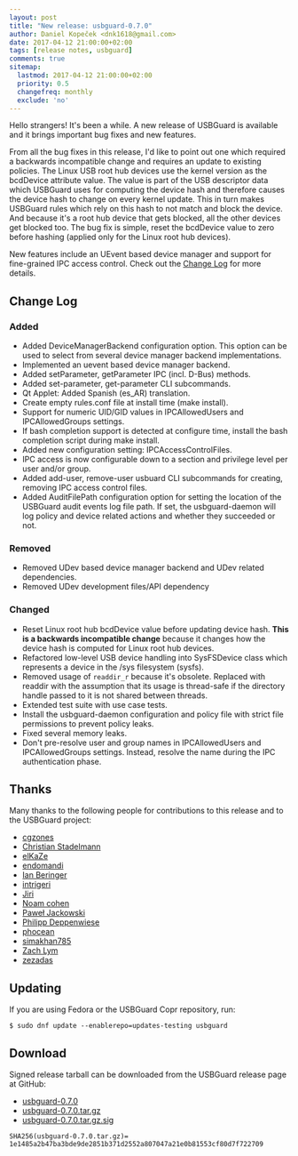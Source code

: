 ```yaml
---
layout: post
title: "New release: usbguard-0.7.0"
author: Daniel Kopeček <dnk1618@gmail.com>
date: 2017-04-12 21:00:00+02:00
tags: [release notes, usbguard]
comments: true
sitemap:
  lastmod: 2017-04-12 21:00:00+02:00
  priority: 0.5
  changefreq: monthly
  exclude: 'no'
---
```


Hello strangers! It's been a while. A new release of USBGuard is available and it brings important bug fixes and new features.

From all the bug fixes in this release, I'd like to point out one which required a backwards incompatible change and requires an update
to existing policies. The Linux USB root hub devices use the kernel version as the bcdDevice attribute value. The value is part of the USB
descriptor data which USBGuard uses for computing the device hash and therefore causes the device hash to change on every kernel update.
This in turn makes USBGuard rules which rely on this hash to not match and block the device. And because it's a root hub device that gets 
blocked, all the other devices get blocked too. The bug fix is simple, reset the bcdDevice value to zero before hashing (applied only for
the Linux root hub devices).

New features include an UEvent based device manager and support for fine-grained IPC access control. Check out the [Change Log](#ChangeLog)
for more details.

## Change Log

### Added

* Added DeviceManagerBackend configuration option. This option can be used to select from several device manager backend implementations.
* Implemented an uevent based device manager backend.
* Added setParameter, getParameter IPC (incl. D-Bus) methods.
* Added set-parameter, get-parameter CLI subcommands.
* Qt Applet: Added Spanish (es_AR) translation.
* Create empty rules.conf file at install time (make install).
* Support for numeric UID/GID values in IPCAllowedUsers and IPCAllowedGroups settings.
* If bash completion support is detected at configure time, install the bash completion script during make install.
* Added new configuration setting: IPCAccessControlFiles.
* IPC access is now configurable down to a section and privilege level per user and/or group.
* Added add-user, remove-user usbuard CLI subcommands for creating, removing IPC access control files.
* Added AuditFilePath configuration option for setting the location of the USBGuard audit events log file path. If set, the usbguard-daemon will log policy and device related actions and whether they succeeded or not.

### Removed

* Removed UDev based device manager backend and UDev related dependencies.
* Removed UDev development files/API dependency

### Changed

* Reset Linux root hub bcdDevice value before updating device hash. **This is a backwards incompatible change** because it changes how the device hash is computed for Linux root hub devices.
* Refactored low-level USB device handling into SysFSDevice class which represents a device in the /sys filesystem (sysfs).
* Removed usage of `readdir_r` because it's obsolete. Replaced with readdir with the assumption that its usage is thread-safe if the directory handle passed to it is not shared between threads.
* Extended test suite with use case tests.
* Install the usbguard-daemon configuration and policy file with strict file permissions to prevent policy leaks.
* Fixed several memory leaks.
* Don't pre-resolve user and group names in IPCAllowedUsers and IPCAllowedGroups settings. Instead, resolve the name during the IPC authentication phase.

## Thanks

Many thanks to the following people for contributions to this release and to the USBGuard project:

  * [cgzones](https://github.com/cgzones)
  * [Christian Stadelmann](https://github.com/genodeftest)
  * [elKaZe](https://github.com/elKaZe)
  * [endomandi](https://github.com/endomandi)
  * [Ian Beringer](https://github.com/ianberinger)
  * [intrigeri](https://github.com/intrigeri)
  * [Jiri](https://github.com/comps)
  * [Noam cohen](https://github.com/noam1023)
  * [Paweł Jackowski](https://github.com/pjackowski)
  * [Philipp Deppenwiese](https://github.com/zaolin)
  * [phocean](https://github.com/phocean)
  * [simakhan785](https://github.com/simakhan785)
  * [Zach Lym](https://github.com/indolering)
  * [zezadas](https://github.com/zezadas)

## Updating

If you are using Fedora or the USBGuard Copr repository, run:

    $ sudo dnf update --enablerepo=updates-testing usbguard

## Download

Signed release tarball can be downloaded from the USBGuard release page at GitHub:

 * [usbguard-0.7.0](https://github.com/dkopecek/usbguard/releases/tag/usbguard-0.7.0)
 * [usbguard-0.7.0.tar.gz](https://github.com/dkopecek/usbguard/releases/download/usbguard-0.7.0/usbguard-0.7.0.tar.gz)
 * [usbguard-0.7.0.tar.gz.sig](https://github.com/dkopecek/usbguard/releases/download/usbguard-0.7.0/usbguard-0.7.0.tar.gz.sig)

```
SHA256(usbguard-0.7.0.tar.gz)= 1e1485a2b47ba3bde9de2851b371d2552a807047a21e0b81553cf80d7f722709
 
```
